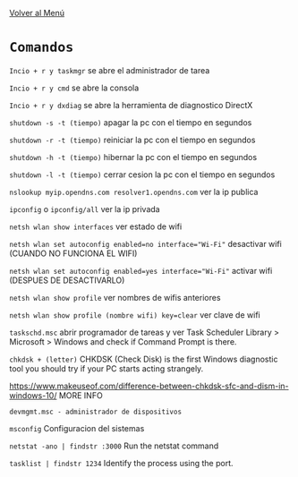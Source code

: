 [Volver al Menú](root.md)

# `Comandos`

`Incio + r y taskmgr` se abre el administrador de tarea

`Incio + r y cmd` se abre la consola

`Incio + r y dxdiag` se abre la herramienta de diagnostico DirectX

`shutdown -s -t (tiempo)` apagar la pc con el tiempo en segundos

`shutdown -r -t (tiempo)` reiniciar la pc con el tiempo en segundos

`shutdown -h -t (tiempo)` hibernar la pc con el tiempo en segundos

`shutdown -l -t (tiempo)` cerrar cesion la pc con el tiempo en segundos

`nslookup myip.opendns.com resolver1.opendns.com` ver la ip publica

`ipconfig` o `ipconfig/all` ver la ip privada

`netsh wlan show interfaces` ver estado de wifi

`netsh wlan set autoconfig enabled=no interface="Wi-Fi"` desactivar wifi (CUANDO NO FUNCIONA EL WIFI)

`netsh wlan set autoconfig enabled=yes interface="Wi-Fi"` activar wifi (DESPUES DE DESACTIVARLO)

`netsh wlan show profile` ver nombres de wifis anteriores

`netsh wlan show profile (nombre wifi) key=clear` ver clave de wifi

`taskschd.msc` abrir programador de tareas y ver Task Scheduler Library > Microsoft > Windows and check if Command Prompt is there.

`chkdsk + (letter)` CHKDSK (Check Disk) is the first Windows diagnostic tool you should try if your PC starts acting strangely.

https://www.makeuseof.com/difference-between-chkdsk-sfc-and-dism-in-windows-10/ MORE INFO

`devmgmt.msc - administrador de dispositivos`

`msconfig` Configuracion del sistemas

`netstat -ano | findstr :3000` Run the netstat command

`tasklist | findstr 1234` Identify the process using the port.
